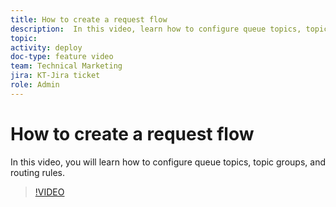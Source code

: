 ```yaml
---
title: How to create a request flow
description:  In this video, learn how to configure queue topics, topic groups, and routing rules.
topic:
activity: deploy
doc-type: feature video
team: Technical Marketing
jira: KT-Jira ticket
role: Admin
---
```

# How to create a request flow

In this video, you will learn how to configure queue topics, topic groups, and routing rules.

>[!VIDEO](https://video.tv.adobe.com/v/335223/?quality=12&learn=on)
